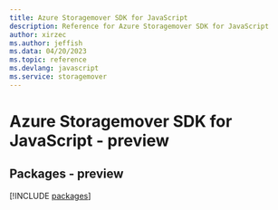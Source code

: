 ```yaml
---
title: Azure Storagemover SDK for JavaScript
description: Reference for Azure Storagemover SDK for JavaScript
author: xirzec
ms.author: jeffish
ms.data: 04/20/2023
ms.topic: reference
ms.devlang: javascript
ms.service: storagemover
---
```

# Azure Storagemover SDK for JavaScript - preview
## Packages - preview
[!INCLUDE [packages](storagemover-index.md)]